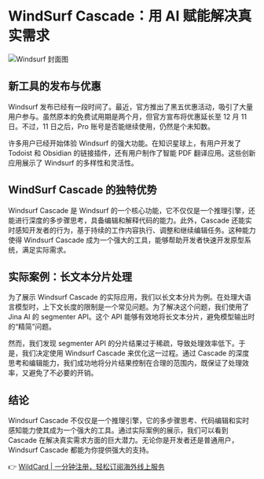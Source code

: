# WindSurf Cascade：用 AI 赋能解决真实需求

![Windsurf 封面图](https://bbtdd.com/img/711879297524.webp)

## 新工具的发布与优惠

Windsurf 发布已经有一段时间了。最近，官方推出了黑五优惠活动，吸引了大量用户参与。虽然原本的免费试用期是两个月，但官方宣布将优惠延长至 12 月 11 日。不过，11 日之后，Pro 账号是否能继续使用，仍然是个未知数。

许多用户已经开始体验 Windsurf 的强大功能。在知识星球上，有用户开发了 Todoist 和 Obsidian 的链接插件，还有用户制作了智能 PDF 翻译应用。这些创新应用展示了 Windsurf 的多样性和灵活性。

## WindSurf Cascade 的独特优势

Windsurf Cascade 是 Windsurf 的一个核心功能，它不仅仅是一个推理引擎，还能进行深度的多步骤思考，具备编辑和解释代码的能力。此外，Cascade 还能实时感知开发者的行为，基于持续的工作内容执行、调整和继续编辑任务。这种能力使得 Windsurf Cascade 成为一个强大的工具，能够帮助开发者快速开发原型系统，满足实际需求。

## 实际案例：长文本分片处理

为了展示 Windsurf Cascade 的实际应用，我们以长文本分片为例。在处理大语言模型时，上下文长度的限制是一个常见问题。为了解决这个问题，我们使用了 Jina AI 的 segmenter API。这个 API 能够有效地将长文本分片，避免模型输出时的“精简”问题。

然而，我们发现 segmenter API 的分片结果过于稀疏，导致处理效率低下。于是，我们决定使用 Windsurf Cascade 来优化这一过程。通过 Cascade 的深度思考和编辑能力，我们成功地将分片结果控制在合理的范围内，既保证了处理效率，又避免了不必要的开销。

## 结论

Windsurf Cascade 不仅仅是一个推理引擎，它的多步骤思考、代码编辑和实时感知能力使其成为一个强大的工具。通过实际案例的展示，我们可以看到 Cascade 在解决真实需求方面的巨大潜力。无论你是开发者还是普通用户，Windsurf Cascade 都能为你提供强大的支持。

👉 [WildCard | 一分钟注册，轻松订阅海外线上服务](https://bbtdd.com/WildCard)